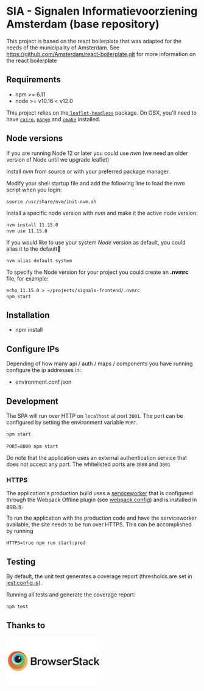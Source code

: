 
# SIA - Signalen Informatievoorziening Amsterdam (base repository)

This project is based on the react boilerplate that was adapted for the needs of the municipality of Amsterdam.
See https://github.com/Amsterdam/react-boilerplate.git for more information on the react boilerplate

## Requirements

  -  npm >= 6.11
  -  node >= v10.16 < v12.0

This project relies on the[ `leaflet-headless`](https://www.npmjs.com/package/leaflet-headless) package. On OSX, you'll need to have [`cairo`](https://formulae.brew.sh/formula/cairo), [`pango`](https://formulae.brew.sh/formula/pango) and [`cmake`](https://formulae.brew.sh/formula/cmake) installed.

## Node versions

If you are running Node 12 or later you could use *nvm* (we need an older version of Node until we upgrade leaflet)

Install *nvm* from source or with your preferred package manager.

Modify your shell startup file and add the following line to load the *nvm* script when you login:

    source /usr/share/nvm/init-nvm.sh

Install a specific node version with *nvm* and make it the active node version:

    nvm install 11.15.0
    nvm use 11.15.0

If you would like to use your system *Node* version as default, you could alias it to the default🐚

    nvm alias default system

To specify the Node version for your project you could create an **.nvmrc** file, for example:

    echo 11.15.0 > ~/projects/signals-frontend/.nvmrc
    npm start

## Installation

  -  npm install

## Configure IPs

Depending of how many api / auth / maps / components you have running configure the ip addresses in:

  - environment.conf.json

## Development

The SPA will run over HTTP on `localhost` at port `3001`. The port can be configured by setting the environment variable `PORT`.

    npm start

    PORT=8000 npm start

Do note that the application uses an external authentication service that does not accept any port. The whitelisted ports are `3000` and `3001`

### HTTPS

The application's production build uses a [serviceworker](https://developer.mozilla.org/en-US/docs/Web/API/Service_Worker_API) that is configured through the Webpack Offline plugin (see [webpack config](./internals/webpack/webpack.prod.babel.js)) and is installed in [app.js](./src/app.js).

To run the application with the production code and have the serviceworker available, the site needs to be run over HTTPS. This can be accomplished by running

    HTTPS=true npm run start:prod

## Testing

By default, the unit test generates a coverage report (thresholds are set in [jest.config.js](./jest.config.js)).

Running all tests and generate the coverage report:

    npm test

## Thanks to
<a href="http://browserstack.com/"><img src="src/images/browserstack-logo-600x315.png" height="130" alt="BrowserStack Logo" /></a>
